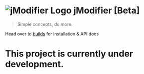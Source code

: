 

# ![jModifier Logo](https://jcdn.io/jModifier-32.png) jModifier [Beta]

> Simple concepts, do more.

Head over to [builds](https://github.com/jModifier/builds) for installation & API docs

# This project is currently under development.

